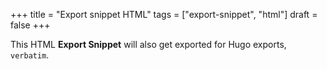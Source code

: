 +++
title = "Export snippet HTML"
tags = ["export-snippet", "html"]
draft = false
+++

This HTML <b>Export Snippet</b> will also get exported for Hugo
exports, <code>verbatim</code>.
